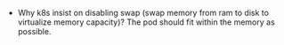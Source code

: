 - Why k8s insist on disabling swap (swap memory from ram to disk to virtualize memory capacity)?
	The pod should fit within the memory as possible.